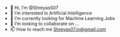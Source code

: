 - 👋 Hi, I’m @ShreyasS07
- 👀 I’m interested in Artificial Intelligence
- 🌱 I’m currently looking for Machine Learning Jobs 
- 💞️ I’m looking to collaborate on ...
- 📫 How to reach me Shreyas07.in@gmail.com 

<!---
ShreyasS07/ShreyasS07 is a ✨ special ✨ repository because its `README.md` (this file) appears on your GitHub profile.
You can click the Preview link to take a look at your changes.
--->

